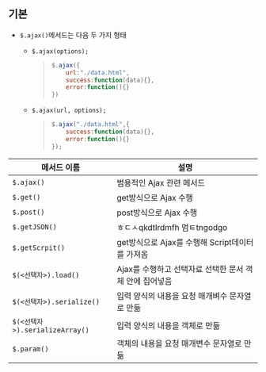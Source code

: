 



## 기본

* `$.ajax()`메서드는 다음 두 가지 형태

  * `$.ajax(options);`

    > ```javascript
    > $.ajax({
    >     url:"./data.html",
    >     success:function(data){},
    >     error:function(){}
    > })
    > ```

  * `$.ajax(url, options);`

    > ```javascript
    > $.ajax("./data.html",{
    >     success:function(data){},
    >     error:function(){}
    > });
    > ```







| 메서드 이름                    | 설명                                                    |
| ------------------------------ | ------------------------------------------------------- |
| `$.ajax()`                     | 범용적인 Ajax 관련 메서드                               |
| `$.get()`                      | get방식으로 Ajax 수행                                   |
| `$.post()`                     | post방식으로 Ajax 수행                                  |
| `$.getJSON()`                  | ㅎㄷㅅqkdtlrdmfh 멈ㅌtngodgo                            |
| `$.getScrpit()`                | get방식으로 Ajax를 수행해 Script데이터를 가져옴         |
| `$(<선택자>).load()`           | Ajax를 수행하고 선택자료 선택한 문서 객체 안에 집어넣음 |
| `$(<선택자>).serialize()`      | 입력 양식의 내용을 요청 매개벼수 문자열로 만듦          |
| `$(<선택자>).serializeArray()` | 입력 양식의 내용을 객체로 만듦                          |
| `$.param()`                    | 객체의 내용을 요청 매개변수 문자열로 만듦               |

